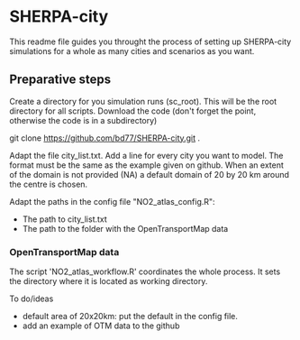 # SHERPA-city

This readme file guides you throught the process of setting up SHERPA-city simulations 
for a whole as many cities and scenarios as you want.

## Preparative steps
Create a directory for you simulation runs (sc_root). This will be the root directory for all scripts. Download the code (don't forget the point, otherwise the code is in a subdirectory)

git clone https://github.com/bd77/SHERPA-city.git .

Adapt the file city_list.txt. Add a line for every city you want to model. The format must be the same as the example given on github. When an extent of the domain is not provided (NA) a default domain of 20 by 20 km around the centre is chosen.

Adapt the paths in the config file "NO2_atlas_config.R":
- The path to city_list.txt
- The path to the folder with the OpenTransportMap data

### OpenTransportMap data


The script 'NO2_atlas_workflow.R' coordinates the whole process. It sets the directory where it is located as working directory.



To do/ideas
- default area of 20x20km: put the default in the config file. 
- add an example of OTM data to the github
